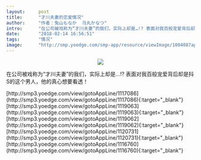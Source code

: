 ```yaml
---
layout:     post
title:      "才川夫妻的恋爱情况"
author:     "作者：兔山もなか  乌丸かなつ"
intro:      "在公司被戏称为“才川夫妻”的我们，实际上却是…!? 表面对我百般宠爱背后却是抖S的这个男人，他的真心想要看透！"
date:       "2018-02-14 16:56:51"
tags:       "情况"
image:      "http://smp.yoedge.com/smp-app/resource/viewImage/1004087appline.png"
---
```

<div style="text-align: center">
<p><img src="http://smp.yoedge.com/smp-app/resource/viewImage/1004087appline.png"/></p>
</div>
<p class="post-meta">
<span>在公司被戏称为“才川夫妻”的我们，实际上却是…!? 表面对我百般宠爱背后却是抖S的这个男人，他的真心想要看透！</span>
</p>
[http://smp3.yoedge.com/view/gotoAppLine/1117086](http://smp3.yoedge.com/view/gotoAppLine/1117086){:target="_blank"}
[http://smp3.yoedge.com/view/gotoAppLine/1119063](http://smp3.yoedge.com/view/gotoAppLine/1119063){:target="_blank"}
[http://smp3.yoedge.com/view/gotoAppLine/1119062](http://smp3.yoedge.com/view/gotoAppLine/1119062){:target="_blank"}
[http://smp3.yoedge.com/view/gotoAppLine/1120731](http://smp3.yoedge.com/view/gotoAppLine/1120731){:target="_blank"}
[http://smp3.yoedge.com/view/gotoAppLine/1116760](http://smp3.yoedge.com/view/gotoAppLine/1116760){:target="_blank"}


